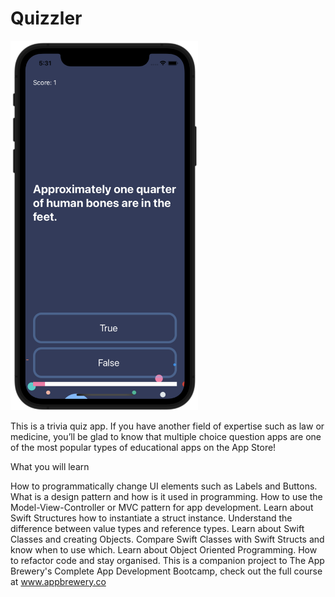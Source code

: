# Quizzler

<img src="screenshot1.png" width=300>

This is a trivia quiz app. If you have another field of expertise such as law or medicine, you’ll be glad to know that multiple choice question apps are one of the most popular types of educational apps on the App Store!

What you will learn

How to programmatically change UI elements such as Labels and Buttons.
What is a design pattern and how is it used in programming.
How to use the Model-View-Controller or MVC pattern for app development.
Learn about Swift Structures how to instantiate a struct instance.
Understand the difference between value types and reference types.
Learn about Swift Classes and creating Objects.
Compare Swift Classes with Swift Structs and know when to use which.
Learn about Object Oriented Programming.
How to refactor code and stay organised.
This is a companion project to The App Brewery's Complete App Development Bootcamp, check out the full course at www.appbrewery.co
